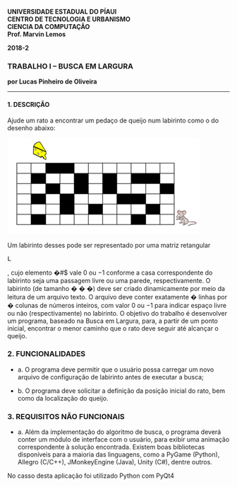 
<dl>
<p><strong>
UNIVERSIDADE ESTADUAL DO PÍAUI<br>
CENTRO DE TECNOLOGIA E URBANISMO<br>
CIENCIA DA COMPUTAÇÃO<br>
Prof. Marvin Lemos<br>

<p>2018-2</p>
</strong></p>
</dl>

### TRABALHO I – BUSCA EM LARGURA
**por Lucas Pinheiro de Oliveira**

---

#### 1. DESCRIÇÃO

Ajude um rato a encontrar um pedaço de queijo num labirinto como o do
desenho abaixo:

![Ilustração](mazebfs/image/ilustracao.png)

Um labirinto desses pode ser representado por uma matriz retangular <pre xml:lang="latex">L</pre>,
cujo elemento �#$ vale 0 ou −1 conforme a casa correspondente do labirinto
seja uma passagem livre ou uma parede, respectivamente.
O labirinto (de tamanho � � �) deve ser criado dinamicamente por meio
da leitura de um arquivo texto. O arquivo deve conter exatamente � linhas por
� colunas de números inteiros, com valor 0 ou −1 para indicar espaço livre ou
não (respectivamente) no labirinto.
O objetivo do trabalho é desenvolver um programa, baseado na Busca
em Largura, para, a partir de um ponto inicial, encontrar o menor caminho que
o rato deve seguir até alcançar o queijo.

### 2. FUNCIONALIDADES

* a. O programa deve permitir que o usuário possa carregar um novo
arquivo de configuração de labirinto antes de executar a busca;

* b. O programa deve solicitar a definição da posição inicial do rato, bem
como da localização do queijo.

### 3. REQUISITOS NÃO FUNCIONAIS

* a. Além da implementação do algoritmo de busca, o programa deverá
conter um módulo de interface com o usuário, para exibir uma
animação correspondente à solução encontrada. Existem boas
bibliotecas disponíveis para a maioria das linguagens, como a
PyGame (Python), Allegro (C/C++), JMonkeyEngine (Java), Unity
(C#), dentre outros.

No casso desta aplicação foi utilizado Python com PyQt4